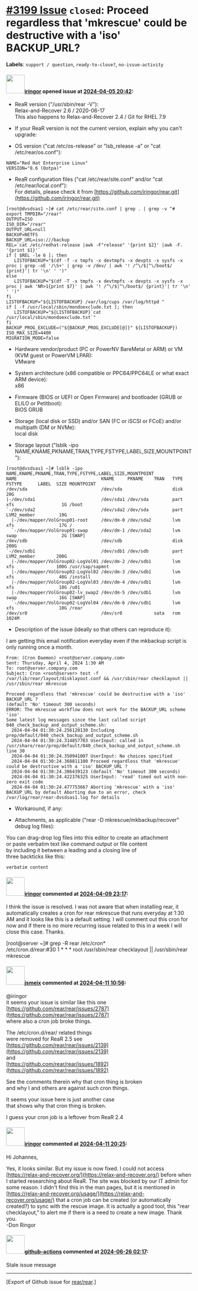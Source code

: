 [\#3199 Issue](https://github.com/rear/rear/issues/3199) `closed`: Proceed regardless that 'mkrescue' could be destructive with a 'iso' BACKUP\_URL?
====================================================================================================================================================

**Labels**: `support / question`, `ready-to-close?`, `no-issue-activity`

#### <img src="https://avatars.githubusercontent.com/u/161368481?u=54e770dc9be7efd0c4042d605acdafd2d90b3f4f&v=4" width="50">[iringor](https://github.com/iringor) opened issue at [2024-04-05 20:42](https://github.com/rear/rear/issues/3199):

<!-- Relax-and-Recover (ReaR) Issue Template
Fill in the following items when submitting a new issue.
Use GitHub Markdown, see "Basic writing and formatting syntax" on
https://docs.github.com/en/get-started/writing-on-github
Support is voluntary without guarantee/warranty/liability -->

-   ReaR version ("/usr/sbin/rear -V"):  
    Relax-and-Recover 2.6 / 2020-06-17  
    This also happens to Relax-and-Recover 2.4 / Git for RHEL 7.9

-   If your ReaR version is not the current version, explain why you
    can't upgrade:

-   OS version ("cat /etc/os-release" or "lsb\_release -a" or "cat
    /etc/rear/os.conf"):

<!-- -->

    NAME="Red Hat Enterprise Linux"
    VERSION="8.6 (Ootpa)"

-   ReaR configuration files ("cat /etc/rear/site.conf" and/or "cat
    /etc/rear/local.conf"):  
    For details, please check it from
    [https://github.com/iringor/rear.git](https://github.com/iringor/rear.git)

<!-- -->

    [root@dvsdsas1 ~]# cat /etc/rear/site.conf | grep . | grep -v ^#
    export TMPDIR="/rear"
    OUTPUT=ISO
    ISO_DIR="/rear"
    OUTPUT_URL=null
    BACKUP=NETFS
    BACKUP_URL=iso:///backup
    REL=`cat /etc/redhat-release |awk -F"release" '{print $2}' |awk -F. '{print $1}'`
    if [ $REL -le 6 ]; then
       LISTOFBACKUP="$(df -T -x tmpfs -x devtmpfs -x devpts -x sysfs -x proc | grep -oE '/\S+' | grep -v /dev/ | awk '! /^\/$|^\/boot$/ {print}'| tr '\n' ' ')"
    else
       LISTOFBACKUP="$(df -T -x tmpfs -x devtmpfs -x devpts -x sysfs -x proc | awk 'NR>1{print $7}' | awk '! /^\/$|^\/boot$/ {print}'| tr '\n' ' ')"
    fi
    LISTOFBACKUP="${LISTOFBACKUP} /var/log/cups /var/log/httpd "
    if [ -f /usr/local/sbin/mondoexclude.txt ]; then
       LISTOFBACKUP="${LISTOFBACKUP}`cat /usr/local/sbin/mondoexclude.txt`"
    fi
    BACKUP_PROG_EXCLUDE=("${BACKUP_PROG_EXCLUDE[@]}" ${LISTOFBACKUP})
    ISO_MAX_SIZE=4400
    MIGRATION_MODE=false

-   Hardware vendor/product (PC or PowerNV BareMetal or ARM) or VM (KVM
    guest or PowerVM LPAR):  
    VMware

-   System architecture (x86 compatible or PPC64/PPC64LE or what exact
    ARM device):  
    x86

-   Firmware (BIOS or UEFI or Open Firmware) and bootloader (GRUB or
    ELILO or Petitboot):  
    BIOS GRUB

-   Storage (local disk or SSD) and/or SAN (FC or iSCSI or FCoE) and/or
    multipath (DM or NVMe):  
    local disk

-   Storage layout ("lsblk -ipo
    NAME,KNAME,PKNAME,TRAN,TYPE,FSTYPE,LABEL,SIZE,MOUNTPOINT"):

<!-- -->

    [root@dvsdsas1 ~]# lsblk -ipo NAME,KNAME,PKNAME,TRAN,TYPE,FSTYPE,LABEL,SIZE,MOUNTPOINT
    NAME                                KNAME     PKNAME    TRAN   TYPE FSTYPE      LABEL  SIZE MOUNTPOINT
    /dev/sda                            /dev/sda                   disk                     20G
    |-/dev/sda1                         /dev/sda1 /dev/sda         part xfs                  1G /boot
    `-/dev/sda2                         /dev/sda2 /dev/sda         part LVM2_member         19G
      |-/dev/mapper/VolGroup01-root     /dev/dm-0 /dev/sda2        lvm  xfs                 17G /
      `-/dev/mapper/VolGroup01-swap     /dev/dm-1 /dev/sda2        lvm  swap                 2G [SWAP]
    /dev/sdb                            /dev/sdb                   disk                    200G
    `-/dev/sdb1                         /dev/sdb1 /dev/sdb         part LVM2_member        200G
      |-/dev/mapper/VolGroup02-LogVol01 /dev/dm-2 /dev/sdb1        lvm  xfs                100G /usr/sap/sapmnt
      |-/dev/mapper/VolGroup02-LogVol02 /dev/dm-3 /dev/sdb1        lvm  xfs                 40G /install
      |-/dev/mapper/VolGroup02-LogVol03 /dev/dm-4 /dev/sdb1        lvm  xfs                 10G /u01
      |-/dev/mapper/VolGroup02-lv_swap2 /dev/dm-5 /dev/sdb1        lvm  swap                16G [SWAP]
      `-/dev/mapper/VolGroup02-LogVol04 /dev/dm-6 /dev/sdb1        lvm  xfs                 10G /rear
    /dev/sr0                            /dev/sr0            sata   rom                    1024M

-   Description of the issue (ideally so that others can reproduce it):

I am getting this email notification everyday even if the mkbackup
script is only running once a month.

    From: (Cron Daemon) <root@server.company.com> 
    Sent: Thursday, April 4, 2024 1:30 AM
    To: root@server.company.com
    Subject: Cron <root@server> test -f /var/lib/rear/layout/disklayout.conf && /usr/sbin/rear checklayout || /usr/sbin/rear mkrescue

    Proceed regardless that 'mkrescue' could be destructive with a 'iso' BACKUP_URL ?
    (default 'No' timeout 300 seconds)
    ERROR: The mkrescue workflow does not work for the BACKUP_URL scheme 'iso'
    Some latest log messages since the last called script 040_check_backup_and_output_scheme.sh:
      2024-04-04 01:30:24.256120130 Including prep/default/040_check_backup_and_output_scheme.sh
      2024-04-04 01:30:24.314857703 UserInput: called in /usr/share/rear/prep/default/040_check_backup_and_output_scheme.sh line 30
      2024-04-04 01:30:24.350941007 UserInput: No choices specified
      2024-04-04 01:30:24.368811100 Proceed regardless that 'mkrescue' could be destructive with a 'iso' BACKUP_URL ?
      2024-04-04 01:30:24.386439123 (default 'No' timeout 300 seconds)
      2024-04-04 01:30:24.422376325 UserInput: 'read' timed out with non-zero exit code
      2024-04-04 01:30:24.477753667 Aborting 'mkrescue' with a 'iso' BACKUP_URL by default Aborting due to an error, check /var/log/rear/rear-dvsdsas1.log for details

-   Workaround, if any:

-   Attachments, as applicable ("rear -D mkrescue/mkbackup/recover"
    debug log files):

You can drag-drop log files into this editor to create an attachment  
or paste verbatim text like command output or file content  
by including it between a leading and a closing line of  
three backticks like this:

    verbatim content

#### <img src="https://avatars.githubusercontent.com/u/161368481?u=54e770dc9be7efd0c4042d605acdafd2d90b3f4f&v=4" width="50">[iringor](https://github.com/iringor) commented at [2024-04-09 23:17](https://github.com/rear/rear/issues/3199#issuecomment-2046187080):

I think the issue is resolved. I was not aware that when installing
rear, it automatically creates a cron for rear mkrescue that runs
everyday at 1:30 AM and it looks like this is a default setting. I will
comment out this cron for now and if there is no more recurring issue
related to this in a week I will close this case. Thanks.

\[root@server ~\]\# grep -R rear /etc/cron\*  
/etc/cron.d/rear:\#30 1 \* \* \* root /usr/sbin/rear checklayout ||
/usr/sbin/rear mkrescue

#### <img src="https://avatars.githubusercontent.com/u/1788608?u=925fc54e2ce01551392622446ece427f51e2f0ce&v=4" width="50">[jsmeix](https://github.com/jsmeix) commented at [2024-04-11 10:56](https://github.com/rear/rear/issues/3199#issuecomment-2049430339):

@iringor  
it seems your issue is similar like this one  
[https://github.com/rear/rear/issues/2787](https://github.com/rear/rear/issues/2787)  
where also a cron job broke things.

The /etc/cron.d/rear/ related things  
were removed for ReaR 2.5 see  
[https://github.com/rear/rear/issues/2139](https://github.com/rear/rear/issues/2139)  
and  
[https://github.com/rear/rear/issues/1892](https://github.com/rear/rear/issues/1892)

See the comments therein why that cron thing is broken  
and why I and others are against such cron things.

It seems your issue here is just another case  
that shows why that cron thing is broken.

I guess your cron job is a leftover from ReaR 2.4

#### <img src="https://avatars.githubusercontent.com/u/161368481?u=54e770dc9be7efd0c4042d605acdafd2d90b3f4f&v=4" width="50">[iringor](https://github.com/iringor) commented at [2024-04-11 20:25](https://github.com/rear/rear/issues/3199#issuecomment-2050470048):

Hi Johannes,

Yes, it looks similar. But my issue is now fixed. I could not access
[https://relax-and-recover.org/](https://relax-and-recover.org/) before
when I started researching about ReaR. The site was blocked by our IT
admin for some reason. I didn't find this in the man pages, but it is
mentioned in
[https://relax-and-recover.org/usage/](https://relax-and-recover.org/usage/)
that a cron job can be created (or automatically created?) to sync with
the rescue image. It is actually a good tool, this "rear checklayout,"
to alert me if there is a need to create a new image. Thank you.  
-Don Ringor

#### <img src="https://avatars.githubusercontent.com/in/15368?v=4" width="50">[github-actions](https://github.com/apps/github-actions) commented at [2024-06-26 02:17](https://github.com/rear/rear/issues/3199#issuecomment-2190405102):

Stale issue message

------------------------------------------------------------------------

\[Export of Github issue for
[rear/rear](https://github.com/rear/rear).\]
